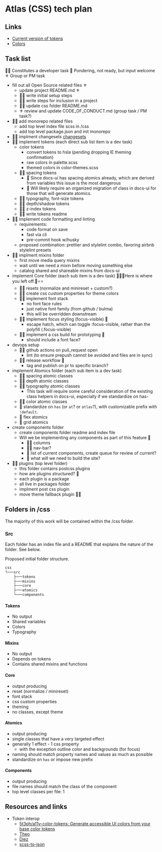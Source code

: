 # Atlas (CSS) tech plan

## Links

- [Current version of tokens](https://www.figma.com/proto/03HGueCJEx4tyZd3Rhfw5B/DevRel-Design-System?node-id=268%3A343&viewport=1143%2C-507%2C0.08135364204645157&scaling=scale-down-width)
- [Colors](https://www.figma.com/file/6ZQIcp2AS8022uU96v0xx4/ATLAS---COLOR?node-id=0%3A1)

## Task list

👨‍💻 Constitutes a developer task
💭 Pondering, not ready, but input welcome
⚜ Group or PM task

- fill out all Open Source related files ⚜
  - update project README.md ⚜
  - 👨‍💻 write initial setup steps
  - 👨‍💻 write steps for inclusion in a project
  - 👨‍💻 update css folder README.md
  - ⚜ review and update CODE_OF_CONDUCT.md (group task / PM task?)
- 👨‍💻 add monorepo related files
  - add top level index file scss in /css
  - add top level package.json and init monorepo
- 👨‍💻 implment changesets [changesets](https://github.com/atlassian/changesets)
- 👨‍💻 implement tokens (each direct sub list item is a dev task)
  - color tokens
    - convert tokens to hsla (pending dropping IE theming confirmation)
    - raw colors in palette.scss
    - themed colors in color-themes.scss
  - 👨‍💻 spacing tokens
    - 💭 Since docs-ui has spacing atomics already, which are derived from variables this issue is the most dangerous
    - 💭 Will likely require an organized migration of class in docs-ui for those that will generate atomics.
  - 👨‍💻 typography, font-size tokens
  - 👨‍💻 depth/shadow tokens
  - 👨‍💻 z-index tokens
  - 👨‍💻 write tokens readme
- 👨‍💻 implement code formatting and linting
  - requirements:
    - code format on save
    - fast via cli
    - pre-commit hook w/husky
  - proposed combination: prettier and stylelint combo, favoring airbnb stylelint presets
- 👨‍💻 implment mixins folder
  - first move media query mixins
  - wait until we need a mixin before moving something else
  - catalog shared and shareable mixins from docs-ui
- implement Core folder (each sub item is a dev task) 🌟🌟🌟Here is where you left off.🌟⭐⭐
  - 👨‍💻 resets (normalize and minireset + custom?)
  - 👨‍💻 create css custom properties for theme colors
  - 👨‍💻 implement font stack
    - no font face rules
    - just native font family (from github / bulma)
    - this will be overridden downstream
  - 👨‍💻 implement focus styling (focus-visible) 💭
    - escape hatch, which can toggle :focus-visible, rather than the polyfill (.focus-visible)
  - 👨‍💻 implement a css build for prototyping 💭
    - should include a font face?
- devops setup
  - 👨‍💻 github actions on pull_request open
    - lint (to ensure prepush cannot be avoided and files are in sync)
  - 👨‍💻 release workflow 💭
    - tag and publish on pr to specific branch?
- implement Atomics folder (each sub item is a dev task)
  - 👨‍💻 spacing atomic classes
  - 👨‍💻 depth atomic classes
  - 👨‍💻 typography atomic classes
    - This task will require some careful consideration of the existing class helpers in docs-ui, especially if we standardize on has-
  - 👨‍💻 color atomic classes
  - 💭 standardize on `has` (or `at`? or `atlas`?), with customizable prefix with `!default`.
  - 💭 flex atomics
  - 💭 grid atomics
- create components folder
  - create components folder readme and index file
  - Will we be implementing any components as part of this feature 💭
    - 👨‍💻 columns
    - 👨‍💻 nav-bar?
    - 💭 list of current components, create queue for review of current?
    - 💭 what will we need to build the site?
- 👨‍💻 plugins (top level folder)
  - this folder contains postcss plugins
  - how are plugins structured? 💭
  - each plugin is a package
  - all live in packages folder
  - implment post css plugin
  - move theme fallback plugin 👨‍💻

## Folders in /css

The majority of this work will be contained within the /css folder.

### Src

Each folder has an index file and a README that explains the nature of the folder. See below.

Proposed initial folder structure.

```txt
css
└───src
    ├───tokens
    ├───mixins
    ├───core
    ├───atomics
    └───components
```

#### Tokens

- No output
- Shared variables
- Colors
- Typography

#### Mixins

- No output
- Depends on tokens
- Contains shared mixins and functions

#### Core

- output producing
- reset (normalize / minireset)
- font stack
- css custom properties
- theming
- no classes, except theme

#### Atomics

- output producing
- single classes that have a very targeted effect
- generally 1 effect - 1 css property
  - with the exception outline color and backgrounds (for focus)
- naming should match property names and values as much as possible
- standardize on `has` or impose new prefix

#### Components

- output producing
- file names should match the class of the component
- top level classes per file: 1

## Resources and links

- Token interop
  - [5t3ph/a11y-color-tokens: Generate accessible UI colors from your base color tokens](https://github.com/5t3ph/a11y-color-tokens)
  - [Theo](https://github.com/salesforce-ux/theo)
  - [Diez](https://github.com/diez/diez)
  - [scss-to-json](https://www.npmjs.com/package/scss-to-json)
